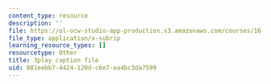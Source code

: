 ```yaml
---
content_type: resource
description: ''
file: https://ol-ocw-studio-app-production.s3.amazonaws.com/courses/16-06-principles-of-automatic-control-fall-2012/081eebb74424120dc6e7ea4bc3da7599_ubhxIM51UPU.srt
file_type: application/x-subrip
learning_resource_types: []
resourcetype: Other
title: 3play caption file
uid: 081eebb7-4424-120d-c6e7-ea4bc3da7599
---
```


